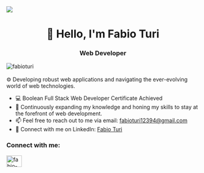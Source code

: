 <img src="https://wallpaperaccess.com/full/2825704.gif">

<h1 align="center">🚀 Hello, I'm Fabio Turi</h1>
<h3 align="center">Web Developer</h3>

<p align="left">
  <img src="https://komarev.com/ghpvc/?username=fabioturi&label=Profile%20Views&color=068efe&style=for-the-badge" alt="fabioturi" />
  <br><br>
  ⚙️ Developing robust web applications and navigating the ever-evolving world of web technologies.
</p>

- 💻 Boolean Full Stack Web Developer Certificate Achieved
- 📖 Continuously expanding my knowledge and honing my skills to stay at the forefront of web development.
- 📫 Feel free to reach out to me via email: fabioturi12394@gmail.com
- 🔗 Connect with me on LinkedIn: [Fabio Turi](https://www.linkedin.com/in/fabio-turi-js/)

<h3 align="left">Connect with me:</h3>
<p align="left">
  <a href="https://linkedin.com/in/fabio-turi-js/" target="_blank"><img align="center" src="https://raw.githubusercontent.com/rahuldkjain/github-profile-readme-generator/master/src/images/icons/Social/linked-in-alt.svg" alt="fabio-turi-js" height="30" width="40" /></a>
</p>

  <!--<h3 align="left">Languages and Tools:</h3>
<p align="left">
  <!-- Add your preferred languages and tools here 
</p> -->
